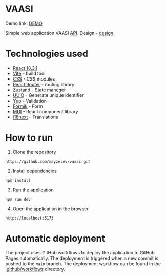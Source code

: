 # VAASI
Demo link: [DEMO](https://mayzelev.github.io/vaasi/)

Simple web application VAASI [API](https://api.exemple.com).
Design - [design](https://www.figma.com/design/yDV4HfG8e8ctpxGBbMmblc/VAASI-International-Group?node-id=263-1408&node-type=&t=wFSP002kpo7WoV3E-0).

# Technologies used

- [React 18.3.1](https://reactjs.org/)
- [Vite](https://vitejs.dev/) - build tool
- [CSS](https://create-react-app.dev/docs/adding-a-css-modules-stylesheet/) - CSS modules
- [React Router](https://reactrouter.com/) - routing library
- [Zustand](https://zustand-demo.pmnd.rs/) - State maneger
- [UUID](https://www.npmjs.com/package/uuid) - Generate unique identifier
- [Yup](https://www.npmjs.com/package/yup) - Validation
- [Formik](https://formik.org/) - Form
- [MUI](https://mui.com/material-ui/getting-started/) - React component library
- [i18next](https://react.i18next.com/) - Translations


# How to run

1. Clone the repository
```
https://github.com/mayzelev/vaasi.git
```

2. Install dependencies
```
npm install
```

3. Run the application
```
npm run dev
```

4. Open the application in the browser
```
http://localhost:5173
```

# Automatic deployment
The project uses GitHub workflows to deploy the application to GitHub Pages automatically. 
The deployment is triggered when a new commit is pushed to the `main` branch. 
The deployment workflow can be found in the [.github/workflows](https://github.com/mayzelev/vaasi/tree/main/.github/workflows) directory.